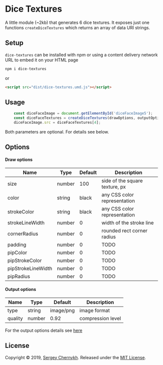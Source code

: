 # Dice Textures

A little module (~2kb) that generates 6 dice textures. It exposes just one functions ```createDiceTextures``` which returns an array of data URI strings.

## Setup
```dice-textures``` can be installed with npm or using a content delivery network URL to embed it on your HTML page

```bash
npm i dice-textures
```

or

```html
<script src="dist/dice-textures.umd.js"></script>
```

## Usage

```js
    const diceFaceImage = document.getElementById('diceFaceImage5');
    const diceFaceTextures = createDiceTextures(drawOptions, outputOptions);
    diceFaceImage.src = diceFaceTextures[4];
```
Both parameters are optional. For details see below.

## Options

#### Draw options
Name | Type | Default | Description
--- | --- | --- | ---
size | number  | 100| side of the square texture, px
color | string  | black | any CSS color representation
strokeColor | string  | black | any CSS color representation
strokeLineWidth | number  | 0 | width of the stroke line
cornerRadius | number  | 0 | rounded rect corner radius
padding | number  | 0 | TODO
pipColor | number  | 0 | TODO
pipStrokeColor | number  | 0 | TODO
pipStrokeLineWidth | number  | 0 | TODO
pipRadius | number  | 0 | TODO

#### Output options
Name | Type | Default | Description
--- | --- | --- | ---
type | string  | image/png| image format
quality | number  | 0.92 | compression level

For the output options details see [here](https://developer.mozilla.org/en-US/docs/Web/API/HTMLCanvasElement/toDataURL)



## License

Copyright © 2019, [Sergey Chernykh](https://github.com/serglider).
Released under the [MIT License](LICENSE).